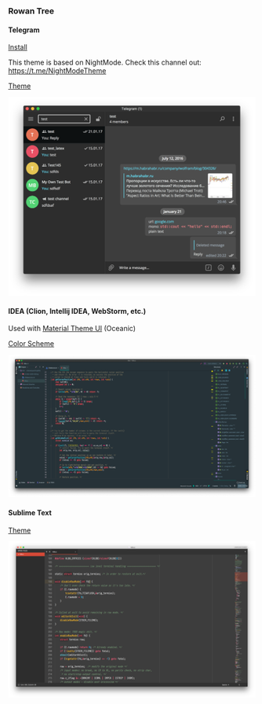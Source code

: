 ### Rowan Tree
#### Telegram

[Install](http://t.me/addtheme/wSty35h4PWplb63G)

This theme is based on NightMode. Check this channel out: https://t.me/NightModeTheme

[Theme](https://github.com/luc1ph3r/themes/blob/master/Telegram/RowanTree.tdesktop-theme)

![](https://raw.githubusercontent.com/luc1ph3r/themes/master/Telegram/screenshot.png)

#### IDEA (Clion, Intellij IDEA, WebStorm, etc.)

Used with [Material Theme UI](https://plugins.jetbrains.com/plugin/8006-material-theme-ui) (Oceanic)

[Color Scheme](https://github.com/luc1ph3r/themes/blob/master/IDEA/RowanTree.icls)

![](https://raw.githubusercontent.com/luc1ph3r/themes/master/IDEA/screenshot.png)

#### Sublime Text

[Theme](https://github.com/luc1ph3r/themes/blob/master/Sublime%20Text/RowanTree.tmTheme)

![](https://raw.githubusercontent.com/luc1ph3r/themes/master/Sublime%20Text/screenshot.png)

